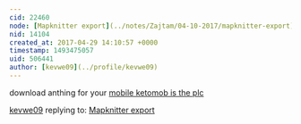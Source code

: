 ```yaml
---
cid: 22460
node: [Mapknitter export](../notes/Zajtam/04-10-2017/mapknitter-export)
nid: 14104
created_at: 2017-04-29 14:10:57 +0000
timestamp: 1493475057
uid: 506441
author: [kevwe09](../profile/kevwe09)
---
```


download anthing for your <a href="http://www.kikguru.com/ketomob-music-videos-games-ringtones-wallpapers/">mobile ketomob is the plc </a>

[kevwe09](../profile/kevwe09) replying to: [Mapknitter export](../notes/Zajtam/04-10-2017/mapknitter-export)


